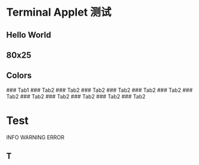 <!-- title: Terminal Applet 测试 -->
<!-- date: 2025/01/25 -->
<!-- tag: terminal-applet, test -->
<!-- desc: test1 -->
<!-- license: The Unlicense -->

# Terminal Applet 测试

## Hello World

<terminal-applet title="Hello World" rows="3" src="applets/2025-01-25-0/0.js" id="hello-world"></terminal-applet>

## 80x25

<terminal-applet title="80x25" src="applets/2025-01-25-0/1.js" id="80x25"></terminal-applet>

## Colors

<terminal-applet title="Colors" rows="3" src="applets/2025-01-25-0/2.js" id="colors"></terminal-applet>

<tab-div prefix="Tab" default="1">
<tab-div-page name="Tab1">
### Tab1
</tab-div-page>
<tab-div-page name="Tab2">
### Tab2
### Tab2
### Tab2
### Tab2
### Tab2
### Tab2
### Tab2
### Tab2
### Tab2
### Tab2
### Tab2
### Tab2

</tab-div-page>
</tab-div>

# Test

<info-notice>INFO</info-notice>
<warning-notice>WARNING</warning-notice>
<error-notice>ERROR</error-notice>

## T
